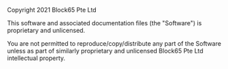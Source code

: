 Copyright 2021 Block65 Pte Ltd

This software and associated documentation files (the "Software") is proprietary
and unlicensed.

You are not permitted to reproduce/copy/distribute any part of the Software
unless as part of similarly proprietary and unlicensed Block65 Pte Ltd
intellectual property.

